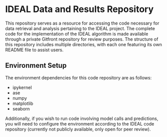 # IDEAL Data and Results Repository

This repository serves as a resource for accessing the code necessary for data retrieval and analysis pertaining to the IDEAL project. The complete code for the implementation of the IDEAL algorithm is made available through a private Gitfront repository for review purposes. The structure of this repository includes multiple directories, with each one featuring its own README file to assist users.

## Environment Setup

The environment dependencies for this code repository are as follows:

- ipykernel
- ase
- numpy
- matplotlib
- seaborn

Additionally, if you wish to run code involving model calls and predictions, you will need to configure the environment according to the IDEAL code repository (currently not publicly available, only open for peer review).
